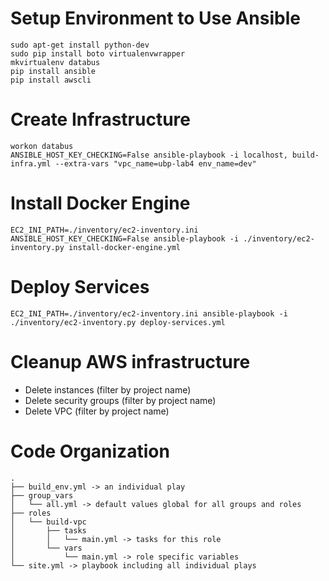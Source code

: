 # Setup Environment to Use Ansible
```
sudo apt-get install python-dev
sudo pip install boto virtualenvwrapper
mkvirtualenv databus
pip install ansible
pip install awscli
```

# Create Infrastructure
```
workon databus
ANSIBLE_HOST_KEY_CHECKING=False ansible-playbook -i localhost, build-infra.yml --extra-vars "vpc_name=ubp-lab4 env_name=dev"
```

# Install Docker Engine
```shell
EC2_INI_PATH=./inventory/ec2-inventory.ini ANSIBLE_HOST_KEY_CHECKING=False ansible-playbook -i ./inventory/ec2-inventory.py install-docker-engine.yml
```

# Deploy Services
```shell
EC2_INI_PATH=./inventory/ec2-inventory.ini ansible-playbook -i ./inventory/ec2-inventory.py deploy-services.yml
```

# Cleanup AWS infrastructure

- Delete instances (filter by project name)
- Delete security groups (filter by project name)
- Delete VPC (filter by project name)

# Code Organization
```
.
├── build_env.yml -> an individual play
├── group_vars
│   └── all.yml -> default values global for all groups and roles
├── roles
│   └── build-vpc
│       ├── tasks
│       │   └── main.yml -> tasks for this role
│       └── vars
│           └── main.yml -> role specific variables
└── site.yml -> playbook including all individual plays
```

